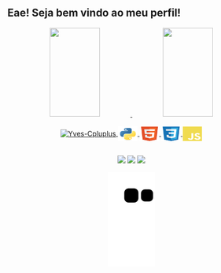 ## Eae! Seja bem vindo ao meu perfil!

<div align="center">
  <a href="https://github.com/Yvessrib">
  <img height="180em" width="45%"src="https://github-readme-stats.vercel.app/api?username=Yvessrib&show_icons=true&theme=nightowl&include_all_commits=true&count_private=true"/>
  <img height="180em"  width="45%" src="https://github-readme-stats.vercel.app/api/top-langs/?username=Yvessrib&layout=compact&langs_count=7&theme=nightowl"/>
</div>
<div style="display: inline_block" align="center"><br>
  <img align="center" alt="Yves-Cpluplus" height="30" width="40" src="https://cdn.jsdelivr.net/gh/devicons/devicon/icons/cplusplus/cplusplus-original.svg" />
  <img align="center" alt="Yves-Python" height="30" width="40" src="https://raw.githubusercontent.com/devicons/devicon/master/icons/python/python-original.svg">
  <img align="center" alt="Yves-HTML" height="30" width="40" src="https://raw.githubusercontent.com/devicons/devicon/master/icons/html5/html5-original.svg">
  <img align="center" alt="Yves-CSS" height="30" width="40" src="https://raw.githubusercontent.com/devicons/devicon/master/icons/css3/css3-original.svg">
  <img align="center" alt="Yves-Js" height="30" width="40" src="https://raw.githubusercontent.com/devicons/devicon/master/icons/javascript/javascript-plain.svg">
</div>
  
  ##
  
<div style="display: inline_block" align="center">
    <a href = "mailto:yvesan12@gmail.com"><img src="https://img.shields.io/badge/-Gmail-%23333?style=for-the-badge&logo=gmail&logoColor=white" target="_blank"></a>
    <a href="https://www.instagram.com/yvesrib/" target="_blank"><img src="https://img.shields.io/badge/-Instagram-%23E4405F?style=for-the-badge&logo=instagram&logoColor=white" target="_blank"></a>
    <a href="https://www.linkedin.com/in/yves-antônio-866941239/" target="_blank"><img src="https://img.shields.io/badge/-LinkedIn-%230077B5?style=for-the-badge&logo=linkedin&logoColor=white" target="_blank"></a>
  
   ![Snake animation](https://github.com/Yvessrib/Yvessrib/blob/output/github-contribution-grid-snake.svg)
  
</div>
